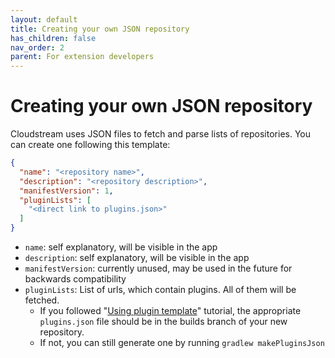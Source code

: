 ```yaml
---
layout: default
title: Creating your own JSON repository
has_children: false
nav_order: 2
parent: For extension developers
---
```


# Creating your own JSON repository

Cloudstream uses JSON files to fetch and parse lists of repositories. You can create one following this template:
```json
{
  "name": "<repository name>",
  "description": "<repository description>",
  "manifestVersion": 1,
  "pluginLists": [
    "<direct link to plugins.json>"
  ]
}
```

- `name`: self explanatory, will be visible in the app
- `description`: self explanatory, will be visible in the app
- `manifestVersion`: currently unused, may be used in the future for backwards compatibility
- `pluginLists`: List of urls, which contain plugins. All of them will be fetched.
    - If you followed "[Using plugin template](./using-plugin-template.md)" tutorial, the appropriate `plugins.json` file should be in the builds branch of your new repository.
    - If not, you can still generate one by running `gradlew makePluginsJson`